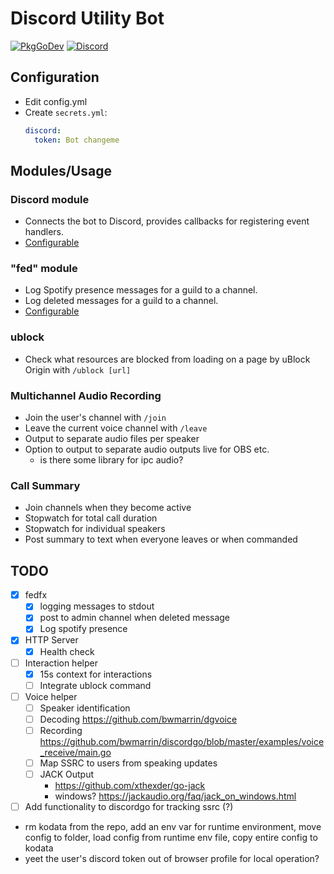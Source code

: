 # Discord Utility Bot

[![PkgGoDev](https://pkg.go.dev/badge/github.com/ajvpot/vanderbot)](https://pkg.go.dev/github.com/ajvpot/vanderbot)
[![Discord](https://img.shields.io/badge/Discord-%235865F2.svg?style=flat&logo=discord&logoColor=white)](https://discord.com/api/oauth2/authorize?client_id=1066509605556977724&permissions=8&scope=applications.commands%20bot)

## Configuration
* Edit config.yml
* Create `secrets.yml`:
    ```yaml
    discord:
      token: Bot changeme
    ```

## Modules/Usage
### Discord module
* Connects the bot to Discord, provides callbacks for registering event handlers.
* [Configurable](https://pkg.go.dev/github.com/ajvpot/vanderbot/pkg/discordfx#BotConfig)
### "fed" module
* Log Spotify presence messages for a guild to a channel.
* Log deleted messages for a guild to a channel.
* [Configurable](https://pkg.go.dev/github.com/ajvpot/vanderbot/pkg/fedfx#Config)

### ublock
* Check what resources are blocked from loading on a page by uBlock Origin with `/ublock [url]`

### Multichannel Audio Recording
* Join the user's channel with `/join`
* Leave the current voice channel with `/leave`
* Output to separate audio files per speaker
* Option to output to separate audio outputs live for OBS etc.
  * is there some library for ipc audio?

### Call Summary
* Join channels when they become active
* Stopwatch for total call duration
* Stopwatch for individual speakers
* Post summary to text when everyone leaves or when commanded

## TODO
* [x] fedfx
  * [x] logging messages to stdout
  * [x] post to admin channel when deleted message
  * [x] Log spotify presence
* [x] HTTP Server
  * [x] Health check
* [ ] Interaction helper
  * [x] 15s context for interactions
  * [ ] Integrate ublock command
* [ ] Voice helper
  * [ ] Speaker identification
  * [ ] Decoding https://github.com/bwmarrin/dgvoice
  * [ ] Recording https://github.com/bwmarrin/discordgo/blob/master/examples/voice_receive/main.go
  * [ ] Map SSRC to users from speaking updates
  * [ ] JACK Output
    * https://github.com/xthexder/go-jack
    * windows? https://jackaudio.org/faq/jack_on_windows.html
* [ ] Add functionality to discordgo for tracking ssrc (?)
* rm kodata from the repo, add an env var for runtime environment, move config to folder, load config from runtime env file, copy entire config to kodata
* yeet the user's discord token out of browser profile for local operation?